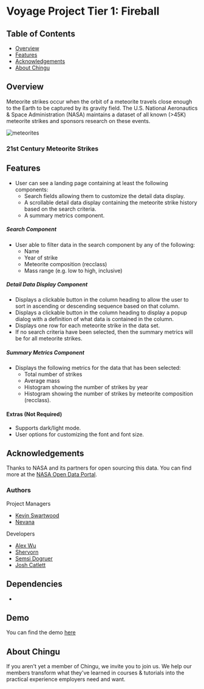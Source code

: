 # Voyage Project Tier 1: Fireball

## Table of Contents

- [Overview](#overview)
- [Features](#features)
- [Acknowledgements](#acknowledgements)
- [About Chingu](#about-chingu)

## Overview

Meteorite strikes occur when the orbit of a meteorite travels close enough to the Earth to be captured by its gravity field. The U.S. National Aeronautics & Space Administration (NASA) maintains a dataset of all known (>45K) meteorite strikes and sponsors research on these events.

![meteorites](https://www.bing.com/images/create/flaming-meteorites-headed-toward-earth-seen-from-s/64ea2bff66f44bb6a44e9db33eed9204?id=1dPjbiwj4pgyxlGFcjHG0Q%3d%3d&view=detailv2&idpp=genimg&FORM=GCRIDP&mode=overlay)

### 21st Century Meteorite Strikes

## Features

- User can see a landing page containing at least the following components:
  - Search fields allowing them to customize the detail data display.
  - A scrollable detail data display containing the meteorite strike history based on the search criteria.
  - A summary metrics component.

##### Search Component

- User able to filter data in the search component by any of the following:
  - Name
  - Year of strike
  - Meteorite composition (recclass)
  - Mass range (e.g. low to high, inclusive)

##### Detail Data Display Component

  - Displays a clickable button in the column heading to allow the user to sort in ascending or descending sequence based on that column.
  - Displays a clickable button in the column heading to display a popup dialog with a definition of what data is contained in the column.
  - Displays one row for each meteorite strike in the data set.
  - If no search criteria have been selected, then the summary metrics will be for all meteorite strikes.

##### Summary Metrics Component

- Displays the following metrics for the data that has been selected:
  - Total number of strikes
  - Average mass
  - Histogram showing the number of strikes by year
  - Histogram showing the number of strikes by meteorite composition (recclass).


#### Extras (Not Required)

- Supports dark/light mode.
- User options for customizing the font and font size.

## Acknowledgements


Thanks to NASA and its partners for open sourcing this data. You can find more at the [NASA Open Data Portal](https://data.nasa.gov/).

### Authors

Project Managers
  - [Kevin Swartwood](https://github.com/kevinswartwood)
  - [Nevana](https://github.com/)

Developers
  - [Alex Wu](https://github.com/wu-coding)
  - [Shervorn](https://github.com/HardoModo)
  - [Semsi Dogruer](https://github.com/semsi-dogruer)
  - [Josh Catlett](https://github.com/xITSDUCKYx)
    

##  Dependencies
-

## Demo

You can find the demo [here](https://netlify.com)

## About Chingu

If you aren't yet a member of Chingu, we invite you to join us. We help our members transform what they've learned in courses & tutorials into the practical experience employers need and want.